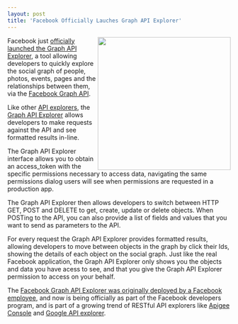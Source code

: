```yaml
---
layout: post
title: 'Facebook Officially Lauches Graph API Explorer'
---
```

<img src="http://kinlane-productions.s3.amazonaws.com/facebook/facebook-graph-API-explorer-bubbles.png" alt="" width="300" align="right" />Facebook just <a title="officially launched the Graph API Explorer" href="http://developers.facebook.com/blog/post/517/">officially launched the Graph API Explorer</a>, a tool allowing developers to quickly explore the social graph of people, photos, events, pages and the relationships between them, via the <a title="Facebook Graph API" href="https://developers.facebook.com/docs/reference/api/">Facebook Graph API</a>.<p></p>
Like other <a title="API Explorers" href="http://blog.apievangelist.com/2011/03/24/explorers-open-api-access-beyond-developers/">API explorers</a>, the <a title="Graph API Explorer" href="https://developers.facebook.com/tools/explorer/">Graph API Explorer</a> allows developers to make requests against the API and see formatted results in-line.<p></p>
The Graph API Explorer interface allows you to obtain an access_token with the specific permissions necessary to access data, navigating the same permissions dialog users will see when permissions are requested in a production app.<p></p>
The Graph API Explorer then allows developers to switch between HTTP GET, POST and DELETE to get, create, update or delete objects.  When POSTing to the API, you can also provide a list of fields and values that you want to send as parameters to the API.<p></p>
For every request the Graph API Explorer provides formatted results, allowing developers to move between objects in the graph by click their Ids, showing the details of each object on the social graph. Just like the real Facebook application, the Graph API Explorer only shows you the objects and data you have acess to see, and that you give the Graph API Explorer permission to access on your behalf.<p></p>
The <a title="Facebook Graph API Explorer was originally deployed by a Facebook employee" href="http://blog.apievangelist.com/2011/05/17/facebook-joins-api-explorer-game-sort-of/">Facebook Graph API Explorer was originally deployed by a Facebook employee</a>, and now is being officially as part of the Facebook developers program, and is part of a growing trend of RESTful API explorers like <a title="Apigee Console" href="http://blog.apievangelist.com/2011/03/07/apigee-api-console-is-now-free-for-everyone-to-use/">Apigee Console</a> and <a title="Google API Explorer" href="http://blog.apievangelist.com/2011/05/21/google-apis-explorer/">Google API explorer</a>.
